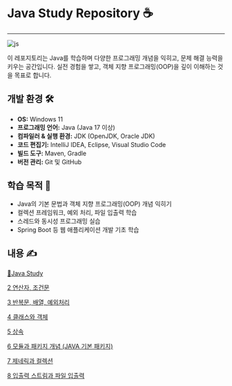 # Java Study Repository ☕️
------------------------------------------------------------
![js](https://img.shields.io/badge/java-%23ED8B00.svg?style=for-the-badge&logo=openjdk&logoColor=white)

이 레포지토리는 Java를 학습하며 다양한 프로그래밍 개념을 익히고, 문제 해결 능력을 키우는 공간입니다. 실전 경험을 쌓고, 객체 지향 프로그래밍(OOP)을 깊이 이해하는 것을 목표로 합니다.

## 개발 환경 🛠️
- **OS:** Windows 11  
- **프로그래밍 언어:** Java (Java 17 이상)  
- **컴파일러 & 실행 환경:** JDK (OpenJDK, Oracle JDK)  
- **코드 편집기:** IntelliJ IDEA, Eclipse, Visual Studio Code  
- **빌드 도구:** Maven, Gradle  
- **버전 관리:** Git 및 GitHub  

## 학습 목적 🎯
- Java의 기본 문법과 객체 지향 프로그래밍(OOP) 개념 익히기  
- 컬렉션 프레임워크, 예외 처리, 파일 입출력 학습  
- 스레드와 동시성 프로그래밍 실습  
- Spring Boot 등 웹 애플리케이션 개발 기초 학습  

## 내용 ✍️
[📁Java Study](https://github.com/kimsm0405/Java/tree/main/Java%20Study)

[2 연산자, 조건문](https://github.com/kimsm0405/Java/tree/main/Java%20Study/2)

[3 반복문, 배열, 예외처리](https://github.com/kimsm0405/Java/tree/main/Java%20Study/3)

[4 클래스와 객체](https://github.com/kimsm0405/Java/tree/main/Java%20Study/4)

[5 상속](https://github.com/kimsm0405/Java/tree/main/Java%20Study/5)

[6 모듈과 패키지 개념 (JAVA 기본 패키지)](https://github.com/kimsm0405/Java/tree/main/Java%20Study/6)

[7 제네릭과 컬렉션](https://github.com/kimsm0405/Java/tree/main/Java%20Study/7)

[8 입출력 스트림과 파일 입출력](https://github.com/kimsm0405/Java/tree/main/Java%20Study/8)

